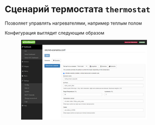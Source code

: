 # Сценарий термостата `thermostat`

Позволяет управлять нагревателями, например теплым полом

Конфигурация выглядит следующим образом

<p align="center">
    <img width="400" src="src/scenario-config.png" alt="Scenario config">
</p>
